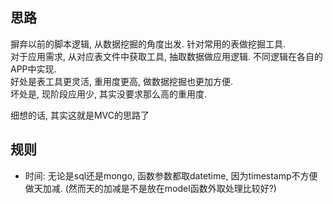 ## 思路
摒弃以前的脚本逻辑, 从数据挖掘的角度出发. 针对常用的表做挖掘工具.  
对于应用需求, 从对应表文件中获取工具, 抽取数据做应用逻辑. 不同逻辑在各自的APP中实现.  
好处是表工具更灵活, 重用度更高, 做数据挖掘也更加方便.  
坏处是, 现阶段应用少, 其实没要求那么高的重用度.  

细想的话, 其实这就是MVC的思路了

## 规则
* 时间: 无论是sql还是mongo, 函数参数都取datetime, 因为timestamp不方便做天加减. (然而天的加减是不是放在model函数外取处理比较好?)

